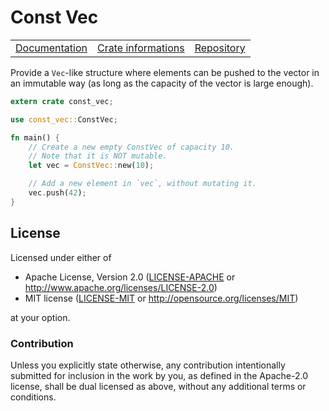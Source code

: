 # Const Vec

<table><tr>
  <td><a href="https://docs.rs/const-vec">Documentation</a></td>
  <td><a href="https://crates.io/crates/const-vec">Crate informations</a></td>
  <td><a href="https://github.com/timothee-haudebourg/const-vec">Repository</a></td>
</tr></table>

Provide a `Vec`-like structure where elements can be pushed to the vector
in an immutable way (as long as the capacity of the vector is large enough).

```rust
extern crate const_vec;

use const_vec::ConstVec;

fn main() {
    // Create a new empty ConstVec of capacity 10.
    // Note that it is NOT mutable.
    let vec = ConstVec::new(10);

    // Add a new element in `vec`, without mutating it.
    vec.push(42);
}
```

## License

Licensed under either of

 * Apache License, Version 2.0 ([LICENSE-APACHE](LICENSE-APACHE) or http://www.apache.org/licenses/LICENSE-2.0)
 * MIT license ([LICENSE-MIT](LICENSE-MIT) or http://opensource.org/licenses/MIT)

at your option.

### Contribution

Unless you explicitly state otherwise, any contribution intentionally submitted
for inclusion in the work by you, as defined in the Apache-2.0 license, shall be dual licensed as above, without any
additional terms or conditions.
